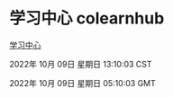 # 学习中心 colearnhub
[学习中心](http://27.19.33.125:56308/colearnhub/)

2022年 10月 09日 星期日 13:10:03 CST

2022年 10月 09日 星期日 05:10:03 GMT
